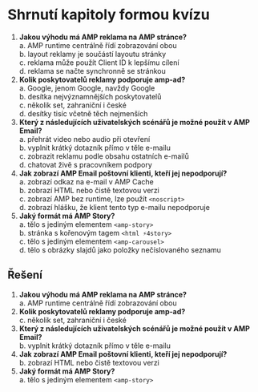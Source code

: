 # Shrnutí kapitoly formou kvízu

1. **Jakou výhodu má AMP reklama na AMP stránce?**  
a. AMP runtime centrálně řídí zobrazování obou  
b. layout reklamy je součástí layoutu stránky  
c. reklama může použít Client ID k lepšímu cílení  
d. reklama se načte synchronně se stránkou
2. **Kolik poskytovatelů reklamy podporuje amp-ad?**  
a. Google, jenom Google, navždy Google  
b. desítka nejvýznamnějších poskytovatelů  
c. několik set, zahraniční i české  
d. desítky tisíc včetně těch nejmenších
3. **Který z následujících uživatelských scénářů je možné použít v AMP Email?**  
a. přehrát video nebo audio při otevření  
b. vyplnit krátký dotazník přímo v těle e-mailu  
c. zobrazit reklamu podle obsahu ostatních e-mailů  
d. chatovat živě s pracovníkem podpory
4. **Jak zobrazí AMP Email poštovní klienti, kteří jej nepodporují?**  
a. zobrazí odkaz na e-mail v AMP Cache  
b. zobrazí HTML nebo čistě textovou verzi  
c. zobrazí AMP bez runtime, lze použít `<noscript>`  
d. zobrazí hlášku, že klient tento typ e-mailu nepodporuje
5. **Jaký formát má AMP Story?**  
a. tělo s jediným elementem `<amp-story>`  
b. stránka s kořenovým tagem `<html ⚡4story>`  
c. tělo s jediným elementem `<amp-carousel>`  
d. tělo s obrázky slajdů jako položky nečíslovaného seznamu

## Řešení

1. **Jakou výhodu má AMP reklama na AMP stránce?**  
a. AMP runtime centrálně řídí zobrazování obou
2. **Kolik poskytovatelů reklamy podporuje amp-ad?**  
c. několik set, zahraniční i české
3. **Který z následujících uživatelských scénářů je možné použít v AMP Email?**  
b. vyplnit krátký dotazník přímo v těle e-mailu
4. **Jak zobrazí AMP Email poštovní klienti, kteří jej nepodporují?**  
b. zobrazí HTML nebo čistě textovou verzi
5. **Jaký formát má AMP Story?**  
a. tělo s jediným elementem `<amp-story>`
